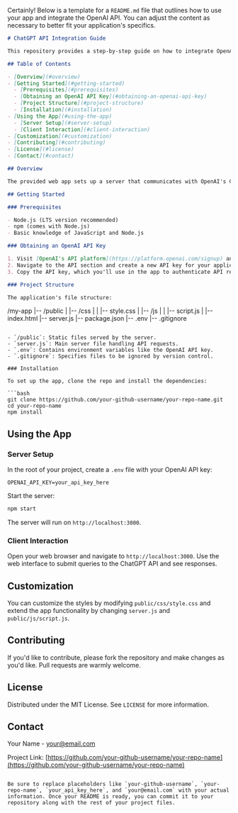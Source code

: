 
Certainly! Below is a template for a `README.md` file that outlines how to use your app and integrate the OpenAI API. You can adjust the content as necessary to better fit your application's specifics.

```markdown
# ChatGPT API Integration Guide

This repository provides a step-by-step guide on how to integrate OpenAI's ChatGPT API with web applications. It includes a simple web app example using Node.js and Express on the server side and basic HTML, CSS, and JavaScript on the client side.

## Table of Contents

- [Overview](#overview)
- [Getting Started](#getting-started)
  - [Prerequisites](#prerequisites)
  - [Obtaining an OpenAI API Key](#obtaining-an-openai-api-key)
  - [Project Structure](#project-structure)
  - [Installation](#installation)
- [Using the App](#using-the-app)
  - [Server Setup](#server-setup)
  - [Client Interaction](#client-interaction)
- [Customization](#customization)
- [Contributing](#contributing)
- [License](#license)
- [Contact](#contact)

## Overview

The provided web app sets up a server that communicates with OpenAI's ChatGPT API, accepts user queries through a web interface, sends these queries to the API, and displays the AI's response.

## Getting Started

### Prerequisites

- Node.js (LTS version recommended)
- npm (comes with Node.js)
- Basic knowledge of JavaScript and Node.js

### Obtaining an OpenAI API Key

1. Visit [OpenAI's API platform](https://platform.openai.com/signup) and sign up or log in.
2. Navigate to the API section and create a new API key for your application.
3. Copy the API key, which you'll use in the app to authenticate API requests.

### Project Structure

The application's file structure:

```
/my-app
|-- /public
|   |-- /css
|   |   |-- style.css
|   |-- /js
|   |   |-- script.js
|   |-- index.html
|-- server.js
|-- package.json
|-- .env
|-- .gitignore
```

- `/public`: Static files served by the server.
- `server.js`: Main server file handling API requests.
- `.env`: Contains environment variables like the OpenAI API key.
- `.gitignore`: Specifies files to be ignored by version control.

### Installation

To set up the app, clone the repo and install the dependencies:

```bash
git clone https://github.com/your-github-username/your-repo-name.git
cd your-repo-name
npm install
```

## Using the App

### Server Setup

In the root of your project, create a `.env` file with your OpenAI API key:

```env
OPENAI_API_KEY=your_api_key_here
```

Start the server:

```bash
npm start
```

The server will run on `http://localhost:3000`.

### Client Interaction

Open your web browser and navigate to `http://localhost:3000`. Use the web interface to submit queries to the ChatGPT API and see responses.

## Customization

You can customize the styles by modifying `public/css/style.css` and extend the app functionality by changing `server.js` and `public/js/script.js`.

## Contributing

If you'd like to contribute, please fork the repository and make changes as you'd like. Pull requests are warmly welcome.

## License

Distributed under the MIT License. See `LICENSE` for more information.

## Contact

Your Name - your@email.com

Project Link: [https://github.com/your-github-username/your-repo-name](https://github.com/your-github-username/your-repo-name)
```

Be sure to replace placeholders like `your-github-username`, `your-repo-name`, `your_api_key_here`, and `your@email.com` with your actual information. Once your README is ready, you can commit it to your repository along with the rest of your project files.